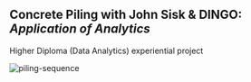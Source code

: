 ## Concrete Piling with John Sisk & DINGO: *Application of Analytics*

Higher Diploma (Data Analytics) experiential project

<img src="https://i.ibb.co/b13Vjy0/piling-sequence.png" alt="piling-sequence" border="0">

